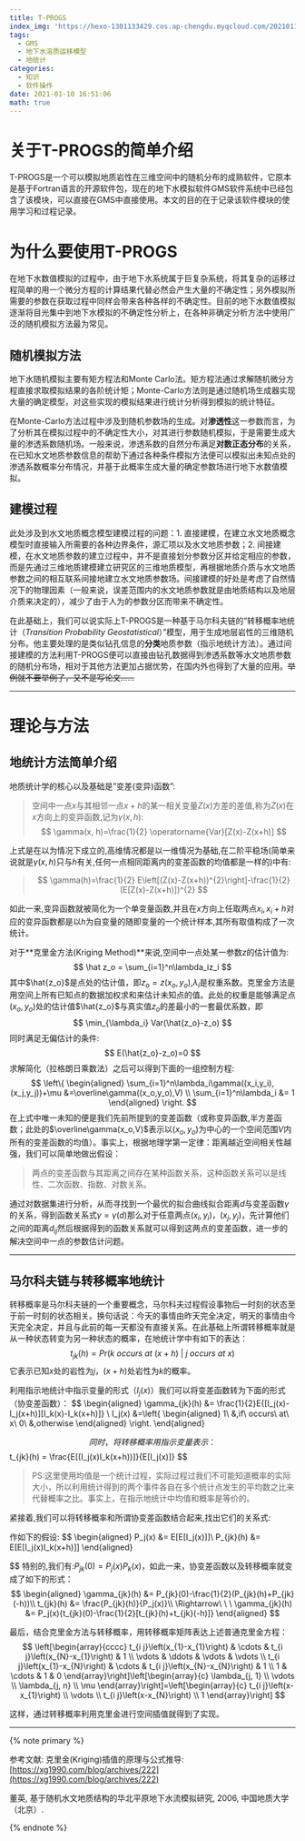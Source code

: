 ```yaml
---
title: T-PROGS
index_img: 'https://hexo-1301133429.cos.ap-chengdu.myqcloud.com/20210110170339.png'
tags:
  - GMS
  - 地下水溶质运移模型
  - 地统计
categories:
  - 知识
  - 软件操作
date: 2021-01-10 16:51:06
math: true
---
```



# 关于T-PROGS的简单介绍
T-PROGS是一个可以模拟地质岩性在三维空间中的随机分布的成熟软件，它原本是基于Fortran语言的开源软件包，现在的地下水模拟软件GMS软件系统中已经包含了该模块，可以直接在GMS中直接使用。本文的目的在于记录该软件模块的使用学习和过程记录。

# 为什么要使用T-PROGS
在地下水数值模拟的过程中，由于地下水系统属于巨复杂系统，将其复杂的运移过程简单的用一个微分方程的计算结果代替必然会产生大量的不确定性；另外模拟所需要的参数在获取过程中同样会带来各种各样的不确定性。目前的地下水数值模拟逐渐将目光集中到地下水模拟的不确定性分析上，在各种非确定分析方法中使用广泛的随机模拟方法最为常见。

## 随机模拟方法
地下水随机模拟主要有矩方程法和Monte Carlo法。矩方程法通过求解随机微分方程直接求取模拟结果的各阶统计矩；Monte-Carlo方法则是通过随机场生成器实现大量的确定模型，对这些实现的模拟结果进行统计分析得到模拟的统计特征。

在Monte-Carlo方法过程中涉及到随机参数场的生成。对**渗透性**这一参数而言，为了分析其在模拟过程中的不确定性大小，对其进行参数随机模拟，于是需要生成大量的渗透系数随机场。一般来说，渗透系数的自然分布满足**对数正态分布**的关系，在已知水文地质参数信息的帮助下通过各种条件模拟方法便可以模拟出未知点处的渗透系数概率分布情况，并基于此概率生成大量的确定参数场进行地下水数值模拟。

## 建模过程

此处涉及到水文地质概念模型建模过程的问题：1. 直接建模，在建立水文地质概念模型时直接输入所需要的各种边界条件，源汇项以及水文地质参数；2. 间接建模，在水文地质参数的建立过程中，并不是直接划分参数分区并给定相应的参数，而是先通过三维地质建模建立研究区的三维地质模型，再根据地质介质与水文地质参数之间的相互联系间接地建立水文地质参数场。间接建模的好处是考虑了自然情况下的物理因素（一般来说，误差范围内的水文地质参数就是由地质结构以及地层介质来决定的），减少了由于人为的参数分区而带来不确定性。

在此基础上，我们可以说实际上T-PROGS是一种基于马尔科夫链的“转移概率地统计（_Transition Probability Geostatistical_）”模型，用于生成地层岩性的三维随机分布。他主要处理的是类似钻孔信息的**分类**地质参数（指示地统计方法）。通过间接建模的方法利用T-PROGS便可以直接由钻孔数据得到渗透系数等水文地质参数的随机分布场，相对于其他方法更加占据优势，在国内外也得到了大量的应用。~~举例就不要举例了，又不是写论文......~~

* * *

# 理论与方法

## 地统计方法简单介绍

地质统计学的核心以及基础是”变差(变异)函数”:

>空间中一点$x$与其相邻一点$x+h$的某一相关变量$Z(x)$方差的差值,称为$Z(x)$在$x$方向上的变异函数,记为$\gamma(x,h)$:  
>$$
>\gamma(x, h)=\frac{1}{2} \operatorname{Var}[Z(x)-Z(x+h)]
>$$

上式是在以为情况下成立的,高维情况都是以一维情况为基础,在二阶平稳场(简单来说就是$\gamma(x,h)$只与$h$有关,任何一点相同距离内的变差函数的均值都是一样的)中有:

>$$
>\gamma(h)=\frac{1}{2} E\left[(Z(x)-Z(x+h))^{2}\right]-\frac{1}{2}(E[Z(x)-Z(x+h)])^{2}
>$$

如此一来,变异函数就被简化为一个单变量函数,并且在$x$方向上任取两点$x_i,x_i+h$对应的变异函数都是以$h$为自变量的随即变量的一个统计样本,其所有取值构成了一次统计。

对于**克里金方法(Kriging Method)**来说,空间中一点处某一参数$z$的估计值为:
$$
\hat z_o = \sum_{i=1}^n\lambda_iz_i
$$
其中$\hat{z_o}$是点处的估计值，即$z_o=z(x_o,y_o)$,$λ_i$是权重系数。克里金方法是用空间上所有已知点的数据加权求和来估计未知点的值。此处的权重是能够满足点 $(x_o,y_o)$处的估计值$\hat{z_o}$与真实值$z_o$的差最小的一套最优系数，即
$$
\min_{\lambda_i} Var(\hat{z_o}-z_o)
$$
同时满足无偏估计的条件:
$$
E(\hat{z_o}-z_o)=0
$$
求解简化（拉格朗日乘数法）之后可以得到下面的一组控制方程:
$$
\left\{
    \begin{aligned}
        \sum_{i=1}^n\lambda_i\gamma((x_i,y_i),(x_j,y_j))+\mu &=\overline\gamma((x_o,y_o),V) \\
        \sum_{i=1}^n\lambda_i &= 1
    \end{aligned}
\right.
$$
在上式中唯一未知的便是我们先前所提到的变差函数（或称变异函数,半方差函数；此处的$\overline\gamma(x_o,V)$表示以$(x_o,y_o)$为中心的一个空间范围$V$内所有的变差函数的均值）。事实上，根据地理学第一定律：距离越近空间相关性越强，我们可以简单地做出假设：

> 两点的变差函数与其距离之间存在某种函数关系，这种函数关系可以是线性、二次函数、指数、对数关系。

通过对数据集进行分析，从而寻找到一个最优的拟合曲线拟合距离$d$与变差函数$\gamma$的关系，得到函数关系式$\gamma = \gamma(d)$那么对于任意两点$(x_i,y_i)$，$(x_j,y_j)$，先计算他们之间的距离$d_{ij}$然后根据得到的函数关系就可以得到这两点的变差函数，进一步的解决空间中一点的参数估计问题。

* * *

## 马尔科夫链与转移概率地统计

转移概率是马尔科夫链的一个重要概念，马尔科夫过程假设事物后一时刻的状态至于前一时刻的状态相关。换句话说：今天的事情由昨天完全决定，明天的事情由今天完全决定，并且与此前的每一天都没有直接关系。在此基础上所谓转移概率就是从一种状态转变为另一种状态的概率，在地统计学中有如下的表达：
$$
t_{jk}(h) = Pr(k\ occurs\ at\ (x+h)\ |\ j\ occurs\ at\ x)
$$
它表示已知$x$处的岩性为$j$，$(x+h)$处岩性为$k$的概率。

利用指示地统计中指示变量的形式（$I_j(x)$）我们可以将变差函数转为下面的形式（协变差函数）：
$$
\begin{aligned}
    \gamma_{jk}(h) &= \frac{1}{2}E{[I_j(x)-I_j(x+h)][I_k(x)-I_k(x+h)]} \\
    I_j(x) &=\left\{
        \begin{aligned}
            1\ &,if\ occurs\ at\ x\\
            0\ &,otherwise
        \end{aligned}
    \right.
\end{aligned}
    

$$
同时，将转移概率用指示变量表示：
$$
t_{jk}(h) = \frac{E[(I_j(x)I_k(x+h))]}{E[I_j(x)]}
$$

> PS:这里使用均值是一个统计过程，实际过程过我们不可能知道概率的实际大小，所以利用统计得到的两个事件各自在多个统计点发生的平均数之比来代替概率之比。事实上，在指示地统计中均值和概率是等价的。

紧接着,我们可以将转移概率和所谓协变差函数结合起来,找出它们的关系式:

作如下的假设:
$$
\begin{aligned}
    P_j(x) &= E[E[I_j(x)]]\\
    P_{jk}(h) &= E[E[I_j(x)I_k(x+h)]]
\end{aligned}

$$
特别的,我们有:$P_{jk}(0) = P_j(x)P_k(x)$，如此一来，协变差函数以及转移概率就变成了如下的形式：
$$
\begin{aligned}
    \gamma_{jk}(h) &= P_{jk}(0)-\frac{1}{2}(P_{jk}(h)+P_{jk}(-h))\\
    t_{jk}(h) &= \frac{P_{jk}(h)}{P_j(x)}\\
    \Rightarrow\ \ \ \gamma_{jk}(h) &= P_j(x){t_{jk}(0)-\frac{1}{2}[t_{jk}(h)+t_{jk}(-h)]}
\end{aligned}
$$

最后，结合克里金方法与转移概率，用转移概率矩阵表达上述普通克里金方程：
$$
\left[\begin{array}{cccc}
t_{i j}\left(x_{1}-x_{1}\right) & \cdots & t_{i j}\left(x_{N}-x_{1}\right) & 1 \\
\vdots & \ddots & \vdots & \vdots \\
t_{i j}\left(x_{1}-x_{N}\right) & \cdots & t_{i j}\left(x_{N}-x_{N}\right) & 1 \\
1 & \cdots & 1 & 0
\end{array}\right]\left[\begin{array}{c}
\lambda_{j, 1} \\
\vdots \\
\lambda_{j, n} \\
\mu
\end{array}\right]=\left[\begin{array}{c}
t_{i j}\left(x-x_{1}\right) \\
\vdots \\
t_{i j}\left(x-x_{N}\right) \\
1
\end{array}\right]
$$

这样，通过转移概率利用克里金进行空间插值就得到了实现。

* * *

{% note primary %}

参考文献:
克里金(Kriging)插值的原理与公式推导:[https://xg1990.com/blog/archives/222](https://xg1990.com/blog/archives/222)

董英, 基于随机水文地质结构的华北平原地下水流模拟研究, 2006, 中国地质大学（北京）. 

{% endnote %}
